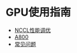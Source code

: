 # GPU使用指南

- [NCCL性能调优](gpu/operation/centos7_cuda)
- [A800](gpu/user_guide/A800)
- [常见问题](gpu/user_guide/faq)

